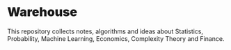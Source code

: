 # <span style='font-family:Inter Black'> Warehouse </span>
This repository collects notes, algorithms and ideas about Statistics, Probability, Machine Learning, Economics, Complexity Theory and Finance.
